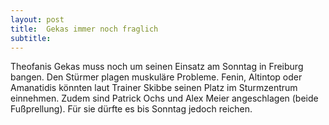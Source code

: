 ```yaml
---
layout: post
title:  Gekas immer noch fraglich
subtitle:  
---
```


Theofanis Gekas muss noch um seinen Einsatz am Sonntag in Freiburg bangen. Den Stürmer plagen muskuläre Probleme. Fenin, Altintop oder Amanatidis könnten laut Trainer Skibbe seinen Platz im Sturmzentrum einnehmen. Zudem sind Patrick Ochs und Alex Meier angeschlagen (beide Fußprellung). Für sie dürfte es bis Sonntag jedoch reichen.


